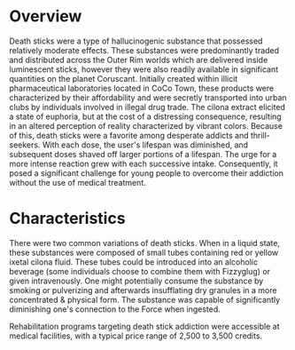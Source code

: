 # Overview
Death sticks were a type of hallucinogenic substance that possessed relatively moderate effects.
These substances were predominantly traded and distributed across the Outer Rim worlds which are delivered inside luminescent sticks, however they were also readily available in significant quantities on the planet Coruscant.
Initially created within illicit pharmaceutical laboratories located in CoCo Town, these products were characterized by their affordability and were secretly transported into urban clubs by individuals involved in illegal drug trade.
The cilona extract elicited a state of euphoria, but at the cost of a distressing consequence, resulting in an altered perception of reality characterized by vibrant colors.
Because of this, death sticks were a favorite among desperate addicts and thrill-seekers.
With each dose, the user's lifespan was diminished, and subsequent doses shaved off larger portions of a lifespan.
The urge for a more intense reaction grew with each successive intake.
Consequently, it posed a significant challenge for young people to overcome their addiction without the use of medical treatment.

# Characteristics
There were two common variations of death sticks.
When in a liquid state, these substances were composed of small tubes containing red or yellow ixetal cilona fluid.
These tubes could be introduced into an alcoholic beverage (some individuals choose to combine them with Fizzyglug) or given intravenously.
One might potentially consume the substance by smoking or pulverizing and afterwards insufflating dry granules in a more concentrated & physical form.
The substance was capable of significantly diminishing one's connection to the Force when ingested.

Rehabilitation programs targeting death stick addiction were accessible at medical facilities, with a typical price range of 2,500 to 3,500 credits.